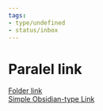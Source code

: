 ```yaml
---
tags:
- type/undefined
- status/inbox
---
```

   
# Paralel link   
   
[Folder link](../Folder1/Folder%20link.md)   
[Simple Obsidian-type Link](../Simple%20Obsidian-type%20Link.md)